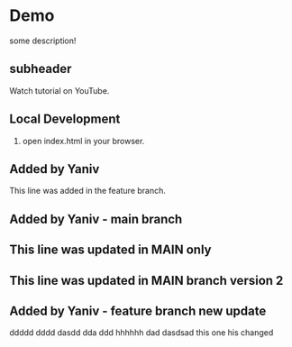 # Demo

some description!

 ## subheader

Watch tutorial on YouTube.

## Local Development

1. open index.html in your browser.

## Added by Yaniv
This line was added in the feature branch.

## Added by Yaniv - main branch

## This line was updated in MAIN only

## This line was updated in MAIN branch version 2

## Added by Yaniv - feature branch new update
ddddd
dddd
dasdd dda ddd hhhhhh
dad dasdsad
this one his changed